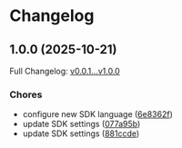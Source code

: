 # Changelog

## 1.0.0 (2025-10-21)

Full Changelog: [v0.0.1...v1.0.0](https://github.com/Gizmo-OS/gizmo-sdk-python/compare/v0.0.1...v1.0.0)

### Chores

* configure new SDK language ([6e8362f](https://github.com/Gizmo-OS/gizmo-sdk-python/commit/6e8362f1f61c561260ba1f499e810fa84cc93096))
* update SDK settings ([077a95b](https://github.com/Gizmo-OS/gizmo-sdk-python/commit/077a95b7acdec0affdceb01963c0d29959a59bbc))
* update SDK settings ([881ccde](https://github.com/Gizmo-OS/gizmo-sdk-python/commit/881ccdea631a6326d7f703fd16a1779ee16c0b1d))
